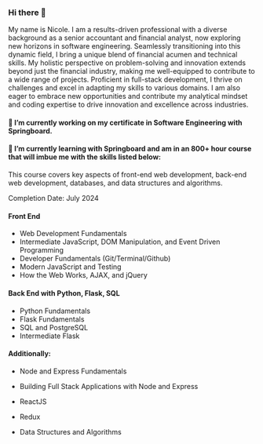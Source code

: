 ### Hi there 👋
My name is Nicole. I am a results-driven professional with a diverse background as a senior accountant and financial analyst, now exploring new horizons in software engineering. Seamlessly transitioning into this dynamic field, I bring a unique blend of financial acumen and technical skills. My holistic perspective on problem-solving and innovation extends beyond just the financial industry, making me well-equipped to contribute to a wide range of projects. Proficient in full-stack development, I thrive on challenges and excel in adapting my skills to various domains. I am also eager to embrace new opportunities and contribute my analytical mindset and coding expertise to drive innovation and excellence across industries.

#### 🔭 I’m currently working on my certificate in Software Engineering with Springboard.
#### 🌱 I’m currently learning with Springboard and am in an 800+ hour course that will imbue me with the skills listed below:

This course covers key aspects of front-end web development, back-end web development, databases, and data structures and algorithms.

Completion Date: July 2024

#### Front End
- Web Development Fundamentals
- Intermediate JavaScript, DOM Manipulation, and Event Driven Programming
- Developer Fundamentals (Git/Terminal/Github)
- Modern JavaScript and Testing
- How the Web Works, AJAX, and jQuery

#### Back End with Python, Flask, SQL
- Python Fundamentals
- Flask Fundamentals
- SQL and PostgreSQL
- Intermediate Flask

#### Additionally:
- Node and Express Fundamentals
- Building Full Stack Applications with Node and Express

- ReactJS
- Redux
- Data Structures and Algorithms
